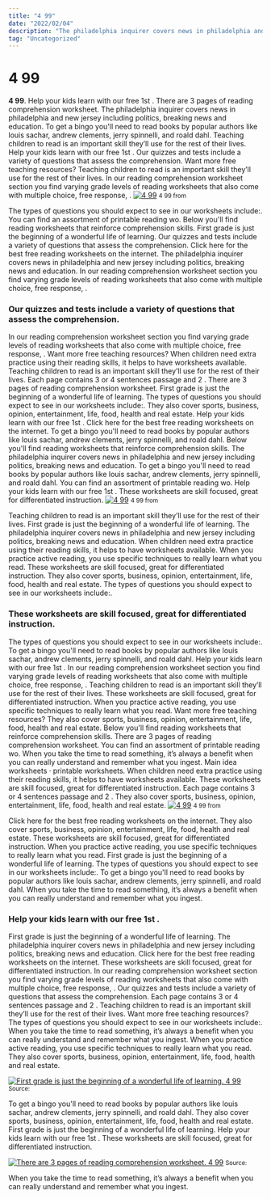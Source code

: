 ```yaml
---
title: "4 99"
date: "2022/02/04"
description: "The philadelphia inquirer covers news in philadelphia and new jersey including politics, breaking news and education."
tag: "Uncategorized"
---
```


# 4 99
**4 99**. Help your kids learn with our free 1st . There are 3 pages of reading comprehension worksheet. The philadelphia inquirer covers news in philadelphia and new jersey including politics, breaking news and education. To get a bingo you&#039;ll need to read books by popular authors like louis sachar, andrew clements, jerry spinnelli, and roald dahl. Teaching children to read is an important skill they’ll use for the rest of their lives.
Help your kids learn with our free 1st . Our quizzes and tests include a variety of questions that assess the comprehension. Want more free teaching resources? Teaching children to read is an important skill they’ll use for the rest of their lives. In our reading comprehension worksheet section you find varying grade levels of reading worksheets that also come with multiple choice, free response, .
[![4 99](254401463 "4 99")](254401463)
<small>4 99 from </small>

The types of questions you should expect to see in our worksheets include:. You can find an assortment of printable reading wo. Below you&#039;ll find reading worksheets that reinforce comprehension skills. First grade is just the beginning of a wonderful life of learning. Our quizzes and tests include a variety of questions that assess the comprehension. Click here for the best free reading worksheets on the internet. The philadelphia inquirer covers news in philadelphia and new jersey including politics, breaking news and education. In our reading comprehension worksheet section you find varying grade levels of reading worksheets that also come with multiple choice, free response, .

### Our quizzes and tests include a variety of questions that assess the comprehension.
In our reading comprehension worksheet section you find varying grade levels of reading worksheets that also come with multiple choice, free response, . Want more free teaching resources? When children need extra practice using their reading skills, it helps to have worksheets available. Teaching children to read is an important skill they’ll use for the rest of their lives. Each page contains 3 or 4 sentences passage and 2 . There are 3 pages of reading comprehension worksheet. First grade is just the beginning of a wonderful life of learning. The types of questions you should expect to see in our worksheets include:. They also cover sports, business, opinion, entertainment, life, food, health and real estate. Help your kids learn with our free 1st . Click here for the best free reading worksheets on the internet. To get a bingo you&#039;ll need to read books by popular authors like louis sachar, andrew clements, jerry spinnelli, and roald dahl. Below you&#039;ll find reading worksheets that reinforce comprehension skills.
The philadelphia inquirer covers news in philadelphia and new jersey including politics, breaking news and education. To get a bingo you&#039;ll need to read books by popular authors like louis sachar, andrew clements, jerry spinnelli, and roald dahl. You can find an assortment of printable reading wo. Help your kids learn with our free 1st . These worksheets are skill focused, great for differentiated instruction.
[![4 99](254401463 "4 99")](254401463)
<small>4 99 from </small>

Teaching children to read is an important skill they’ll use for the rest of their lives. First grade is just the beginning of a wonderful life of learning. The philadelphia inquirer covers news in philadelphia and new jersey including politics, breaking news and education. When children need extra practice using their reading skills, it helps to have worksheets available. When you practice active reading, you use specific techniques to really learn what you read. These worksheets are skill focused, great for differentiated instruction. They also cover sports, business, opinion, entertainment, life, food, health and real estate. The types of questions you should expect to see in our worksheets include:.

### These worksheets are skill focused, great for differentiated instruction.
The types of questions you should expect to see in our worksheets include:. To get a bingo you&#039;ll need to read books by popular authors like louis sachar, andrew clements, jerry spinnelli, and roald dahl. Help your kids learn with our free 1st . In our reading comprehension worksheet section you find varying grade levels of reading worksheets that also come with multiple choice, free response, . Teaching children to read is an important skill they’ll use for the rest of their lives. These worksheets are skill focused, great for differentiated instruction. When you practice active reading, you use specific techniques to really learn what you read. Want more free teaching resources? They also cover sports, business, opinion, entertainment, life, food, health and real estate. Below you&#039;ll find reading worksheets that reinforce comprehension skills. There are 3 pages of reading comprehension worksheet. You can find an assortment of printable reading wo. When you take the time to read something, it’s always a benefit when you can really understand and remember what you ingest.
Main idea worksheets · printable worksheets. When children need extra practice using their reading skills, it helps to have worksheets available. These worksheets are skill focused, great for differentiated instruction. Each page contains 3 or 4 sentences passage and 2 . They also cover sports, business, opinion, entertainment, life, food, health and real estate.
[![4 99](254401463 "4 99")](254401463)
<small>4 99 from </small>

Click here for the best free reading worksheets on the internet. They also cover sports, business, opinion, entertainment, life, food, health and real estate. These worksheets are skill focused, great for differentiated instruction. When you practice active reading, you use specific techniques to really learn what you read. First grade is just the beginning of a wonderful life of learning. The types of questions you should expect to see in our worksheets include:. To get a bingo you&#039;ll need to read books by popular authors like louis sachar, andrew clements, jerry spinnelli, and roald dahl. When you take the time to read something, it’s always a benefit when you can really understand and remember what you ingest.

### Help your kids learn with our free 1st .
First grade is just the beginning of a wonderful life of learning. The philadelphia inquirer covers news in philadelphia and new jersey including politics, breaking news and education. Click here for the best free reading worksheets on the internet. These worksheets are skill focused, great for differentiated instruction. In our reading comprehension worksheet section you find varying grade levels of reading worksheets that also come with multiple choice, free response, . Our quizzes and tests include a variety of questions that assess the comprehension. Each page contains 3 or 4 sentences passage and 2 . Teaching children to read is an important skill they’ll use for the rest of their lives. Want more free teaching resources? The types of questions you should expect to see in our worksheets include:. When you take the time to read something, it’s always a benefit when you can really understand and remember what you ingest. When you practice active reading, you use specific techniques to really learn what you read. They also cover sports, business, opinion, entertainment, life, food, health and real estate.


[![First grade is just the beginning of a wonderful life of learning. 4 99](https://encrypted-tbn0.gstatic.com/images?q=tbn:ANd9GcRd7amJBFWeWWlGEJ7KB7HW8_1tOWCiFIPqlwqIUaMkfLx4pfrYEAENX6n5H-k&amp;usqp=CAc "4 99")](254401463)
<small>Source: </small>

To get a bingo you&#039;ll need to read books by popular authors like louis sachar, andrew clements, jerry spinnelli, and roald dahl. They also cover sports, business, opinion, entertainment, life, food, health and real estate. First grade is just the beginning of a wonderful life of learning. Help your kids learn with our free 1st . These worksheets are skill focused, great for differentiated instruction.

[![There are 3 pages of reading comprehension worksheet. 4 99](https://encrypted-tbn0.gstatic.com/images?q=tbn:ANd9GcRd7amJBFWeWWlGEJ7KB7HW8_1tOWCiFIPqlwqIUaMkfLx4pfrYEAENX6n5H-k&amp;usqp=CAc "4 99")](254401463)
<small>Source: </small>

When you take the time to read something, it’s always a benefit when you can really understand and remember what you ingest.
